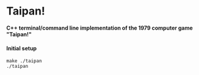 # Taipan!
**C++ terminal/command line implementation of the 1979 computer game "Taipan!"**


#### Initial setup
```
make ./taipan
./taipan
```
